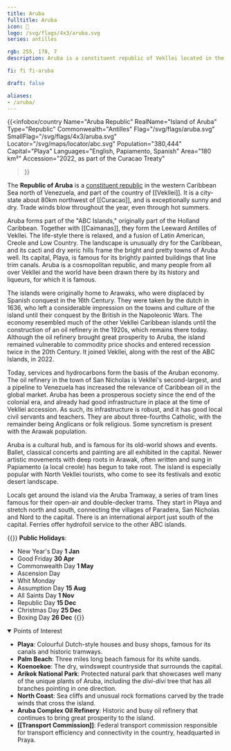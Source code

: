 ```yaml
---
title: Aruba
fulltitle: Aruba
icon: 🌴
logo: /svg/flags/4x3/aruba.svg
series: antilles

rgb: 255, 178, 7
description: Aruba is a constituent republic of Vekllei located in the south Caribbean Sea.

fi: fi fi-aruba

draft: false

aliases:
- /aruba/
---
```

{{<infobox/country
     Name="Aruba Republic"
     RealName="Island of Aruba"
     Type="Republic"
     Commonwealth="Antilles"
     Flag="/svg/flags/aruba.svg"
     SmallFlag="/svg/flags/4x3/aruba.svg"
     Locator="/svg/maps/locator/abc.svg"
     Population="380,444"
     Capital="Playa"
     Languages="English, Papiamento, Spanish"
     Area="180 km²"
     Accession="2022, as part of the Curacao Treaty"
 >}}

The <span class="fi fi-aruba"></span> **Republic of Aruba** is a [constituent republic](/republics/) in the western Caribbean Sea north of Venezuela, and part of the country of [[Vekllei]]. It is a city-state about 80km northwest of [[Curacao]], and is exceptionally sunny and dry. Trade winds blow throughout the year, even through hot summers.

Aruba forms part of the "ABC Islands," originally part of the Holland Caribbean. Together with [[Caimanas]], they form the Leeward Antilles of Vekllei. The life-style there is relaxed, and a fusion of Latin American, Creole and Low Country. The landscape is unusually dry for the Caribbean, and its cacti and dry xeric hills frame the bright and pretty towns of Aruba well. Its capital, Playa, is famous for its brightly painted buildings that line trim canals. Aruba is a cosmopolitan republic, and many people from all over Vekllei and the world have been drawn there by its history and liqueurs, for which it is famous.

The islands were originally home to Arawaks, who were displaced by Spanish conquest in the 16th Century. They were taken by the dutch in 1636, who left a considerable impression on the towns and culture of the island until their conquest by the British in the Napoleonic Wars. The economy resembled much of the other Vekllei Caribbean islands until the construction of an oil refinery in the 1920s, which remains there today. Although the oil refinery brought great prosperity to Aruba, the island remained vulnerable to commodity price shocks and entered recession twice in the 20th Century. It joined Vekllei, along with the rest of the ABC Islands, in 2022.

Today, services and hydrocarbons form the basis of the Aruban economy. The oil refinery in the town of San Nicholas is Vekllei's second-largest, and a pipeline to Venezuela has increased the relevance of Caribbean oil in the global market. Aruba has been a prosperous society since the end of the colonial era, and already had good infrastructure in place at the time of Vekllei accession. As such, its infrastructure is robust, and it has good local civil servants and teachers. They are about three-fourths Catholic, with the remainder being Anglicans or folk religious. Some syncretism is present with the Arawak population.

Aruba is a cultural hub, and is famous for its old-world shows and events. Ballet, classical concerts and painting are all exhibited in the capital. Newer artistic movements with deep roots in Arawak, often written and sung in Papiamento (a local creole) has begun to take root. The island is especially popular with North Vekllei tourists, who come to see its festivals and exotic desert landscape.

Locals get around the island via the Aruba Tramway, a series of tram lines famous for their open-air and double-decker trams. They start in Playa and stretch north and south, connecting the villages of Paradera, San Nicholas and Nord to the capital. There is an international airport just south of the capital. Ferries offer hydrofoil service to the other ABC islands.

{{<note table>}}
**Public Holidays**:

* New Year's Day **1 Jan**
* Good Friday **30 Apr**
* Commonwealth Day **1 May**
* Ascension Day
* Whit Monday
* Assumption Day **15 Aug**
* All Saints Day **1 Nov**
* Republic Day **15 Dec**
* Christmas Day **25 Dec**
* Boxing Day **26 Dec**
{{</note>}}

<details open>
<summary>Points of Interest</summary>

- **Playa**: Colourful Dutch-style houses and
busy shops, famous for its canals and historic tramways.
- **Palm Beach**: Three miles long beach famous for its white sands.
- **Koenoekoe**: The dry, windswept countryside that surrounds the capital.
- **Arikok National Park**: Protected natural park that showcases well many of the unique plants of Aruba, including the *divi-divi* tree that has all branches pointing in one direction.
- **North Coast**: Sea cliffs and unusual rock formations carved by the trade winds that cross the island.
- **Aruba Complex Oil Refinery**: Historic and busy oil refinery that continues to bring great prosperity to the island.
- **[[Transport Commission]]**: Federal transport commission responsible for transport efficiency and connectivity in the country, headquarted in Praya.
</details>